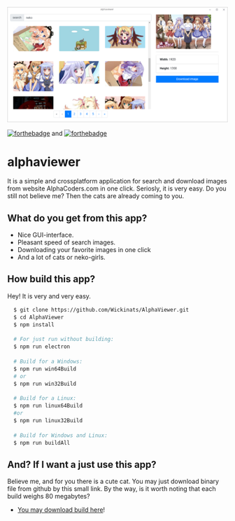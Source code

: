 ![Image alt](https://raw.githubusercontent.com/Wickinats/AlphaViewer/master/GUI.png)

[![forthebadge](https://forthebadge.com/images/badges/built-with-love.svg)](https://forthebadge.com)
  and 
[![forthebadge](https://forthebadge.com/images/badges/contains-cat-gifs.svg)](https://forthebadge.com)

# alphaviewer
It is a simple and crossplatform application for search and download images from website AlphaCoders.com in one click. Seriosly, it is very easy. Do you still not believe me? Then the cats are already coming to you.

## What do you get from this app?
* Nice GUI-interface.
* Pleasant speed of search images.
* Downloading your favorite images in one click
* And a lot of cats or neko-girls.

## How build this app?
Hey! It is very and very easy.

``` bash
  $ git clone https://github.com/Wickinats/AlphaViewer.git
  $ cd AlphaViewer
  $ npm install

  # For just run without building:
  $ npm run electron

  # Build for a Windows:
  $ npm run win64Build
  # or
  $ npm run win32Build

  # Build for a Linux:
  $ npm run linux64Build
  #or
  $ npm run linux32Build

  # Build for Windows and Linux:
  $ npm run buildAll
```

## And? If I want a just use this app?
Believe me, and for you there is a cute cat. You may just download binary file from github by this small link. By the way, is it worth noting that each build weighs 80 megabytes?
- [You may download build here](https://github.com/Wickinats/AlphaViewer/releases)!
